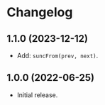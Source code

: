 # Changelog

## 1.1.0 (2023-12-12)

- Add: `suncFrom(prev, next)`.

## 1.0.0 (2022-06-25)

- Initial release.
